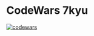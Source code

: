 # CodeWars 7kyu
[![codewars](https://www.codewars.com/users/ginger-katty/badges/large)](https://www.codewars.com/users/ginger-katty)  